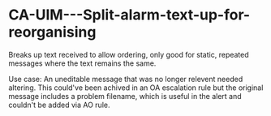 # CA-UIM---Split-alarm-text-up-for-reorganising
Breaks up text received to allow ordering, only good for static, repeated messages where the text remains the same.

Use case:
An uneditable message that was no longer relevent needed altering.  This could've been achived in an OA escalation rule but the original message includes a problem filename, which is useful in the alert and couldn't be added via AO rule.
